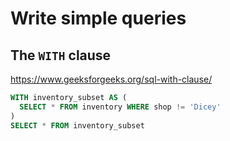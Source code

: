 # Write simple queries 


## The `WITH` clause

https://www.geeksforgeeks.org/sql-with-clause/  


```sql
WITH inventory_subset AS (
  SELECT * FROM inventory WHERE shop != 'Dicey'
)
SELECT * FROM inventory_subset
```

